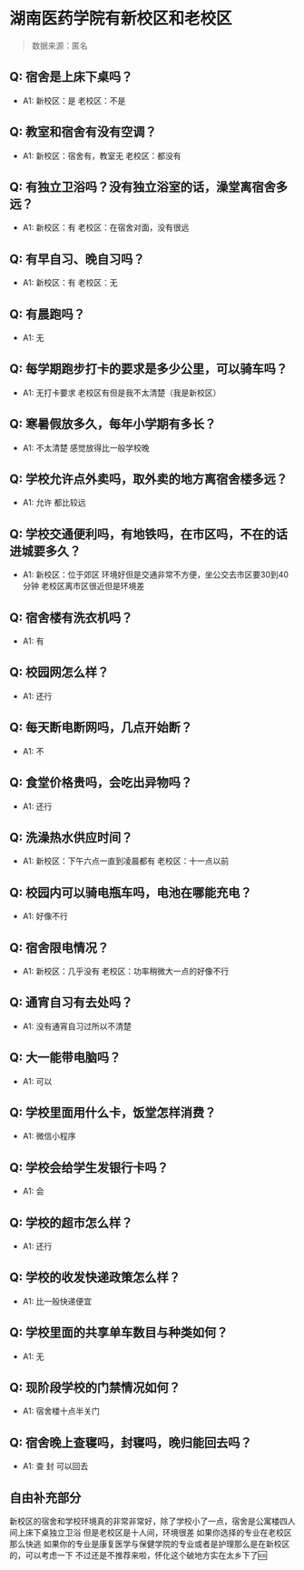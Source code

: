 # 湖南医药学院有新校区和老校区

> 数据来源：匿名

## Q: 宿舍是上床下桌吗？

- A1: 新校区：是 老校区：不是

## Q: 教室和宿舍有没有空调？

- A1: 新校区：宿舍有，教室无 老校区：都没有

## Q: 有独立卫浴吗？没有独立浴室的话，澡堂离宿舍多远？

- A1: 新校区：有 老校区：在宿舍对面，没有很远

## Q: 有早自习、晚自习吗？

- A1: 新校区：有 老校区：无

## Q: 有晨跑吗？

- A1: 无

## Q: 每学期跑步打卡的要求是多少公里，可以骑车吗？

- A1: 无打卡要求 老校区有但是我不太清楚（我是新校区）

## Q: 寒暑假放多久，每年小学期有多长？

- A1: 不太清楚 感觉放得比一般学校晚

## Q: 学校允许点外卖吗，取外卖的地方离宿舍楼多远？

- A1: 允许 都比较远

## Q: 学校交通便利吗，有地铁吗，在市区吗，不在的话进城要多久？

- A1: 新校区：位于郊区 环境好但是交通非常不方便，坐公交去市区要30到40分钟 老校区离市区很近但是环境差

## Q: 宿舍楼有洗衣机吗？

- A1: 有

## Q: 校园网怎么样？

- A1: 还行

## Q: 每天断电断网吗，几点开始断？

- A1: 不

## Q: 食堂价格贵吗，会吃出异物吗？

- A1: 还行

## Q: 洗澡热水供应时间？

- A1: 新校区：下午六点一直到凌晨都有 老校区：十一点以前

## Q: 校园内可以骑电瓶车吗，电池在哪能充电？

- A1: 好像不行

## Q: 宿舍限电情况？

- A1: 新校区：几乎没有 老校区：功率稍微大一点的好像不行

## Q: 通宵自习有去处吗？

- A1: 没有通宵自习过所以不清楚

## Q: 大一能带电脑吗？

- A1: 可以

## Q: 学校里面用什么卡，饭堂怎样消费？

- A1: 微信小程序

## Q: 学校会给学生发银行卡吗？

- A1: 会

## Q: 学校的超市怎么样？

- A1: 还行

## Q: 学校的收发快递政策怎么样？

- A1: 比一般快递便宜

## Q: 学校里面的共享单车数目与种类如何？

- A1: 无

## Q: 现阶段学校的门禁情况如何？

- A1: 宿舍楼十点半关门

## Q: 宿舍晚上查寝吗，封寝吗，晚归能回去吗？

- A1: 查 封 可以回去

## 自由补充部分

新校区的宿舍和学校环境真的非常非常好，除了学校小了一点，宿舍是公寓楼四人间上床下桌独立卫浴 但是老校区是十人间，环境很差 如果你选择的专业在老校区那么快逃 如果你的专业是康复医学与保健学院的专业或者是护理那么是在新校区的，可以考虑一下 不过还是不推荐来啦，怀化这个破地方实在太乡下了🆘